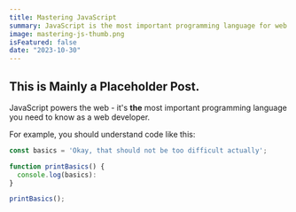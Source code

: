 ```yaml
---
title: Mastering JavaScript
summary: JavaScript is the most important programming language for web development. You probably don't know it well enough!
image: mastering-js-thumb.png
isFeatured: false
date: "2023-10-30"
---
```


## This is Mainly a Placeholder Post.

JavaScript powers the web - it's **the** most important programming language you need to know as a web developer.

For example, you should understand code like this:

```js
const basics = 'Okay, that should not be too difficult actually';

function printBasics() {
  console.log(basics):
}

printBasics();
```
